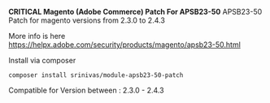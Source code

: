 **CRITICAL Magento (Adobe Commerce) Patch For APSB23-50**
APSB23-50 Patch for magento versions from 2.3.0 to 2.4.3

More info is here
https://helpx.adobe.com/security/products/magento/apsb23-50.html

Install via composer

```
composer install srinivas/module-apsb23-50-patch
```

Compatible for Version between : 2.3.0 - 2.4.3

